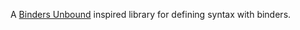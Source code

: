A [Binders Unbound](http://www.cis.upenn.edu/~byorgey/papers/binders-unbound.pdf)
inspired library for defining syntax with binders.
